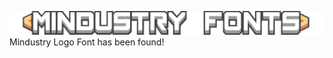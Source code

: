 ![Image Alt](https://github.com/UnknownObjectV2/Mindustry-Fonts/blob/master/Mindustryfonts-logo.png?raw=true)
Mindustry Logo Font has been found!
